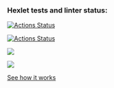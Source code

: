 ### Hexlet tests and linter status:
[![Actions Status](https://github.com/sergye/java-project-lvl2/workflows/hexlet-check/badge.svg)](https://github.com/sergye/java-project-lvl2/actions)

[![Actions Status](https://github.com/sergye/java-project-lvl2/actions/workflows/ci-gradle.yml/badge.svg)](https://github.com/sergye/java-project-lvl2/actions)

<a href="https://codeclimate.com/github/sergye/java-project-lvl2/maintainability"><img src="https://api.codeclimate.com/v1/badges/78536ed5de1b3389dd50/maintainability" /></a>

<a href="https://codeclimate.com/github/sergye/java-project-lvl2/test_coverage"><img src="https://api.codeclimate.com/v1/badges/78536ed5de1b3389dd50/test_coverage" /></a>

<a href="https://asciinema.org/a/B87AMiza4J2viCEzErNIvKcqi">See how it works</a>